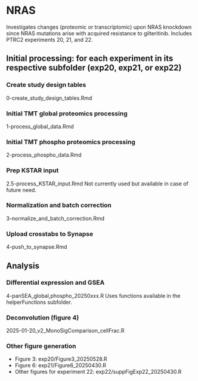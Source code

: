 # NRAS
Investigates changes (proteomic or transcriptomic) upon NRAS knockdown since
NRAS mutations arise with acquired resistance to gilteritinib. Includes PTRC2
experiments 20, 21, and 22.

## Initial processing: for each experiment in its respective subfolder (exp20, exp21, or exp22)
### Create study design tables
0-create_study_design_tables.Rmd

### Initial TMT global proteomics processing
1-process_global_data.Rmd

### Initial TMT phospho proteomics processing
2-process_phospho_data.Rmd

### Prep KSTAR input
2.5-process_KSTAR_input.Rmd
Not currently used but available in case of future need.

### Normalization and batch correction
3-normalize_and_batch_correction.Rmd

### Upload crosstabs to Synapse
4-push_to_synapse.Rmd

## Analysis
### Differential expression and GSEA
4-panSEA_global,phospho_20250xxx.R
Uses functions available in the helperFunctions subfolder.

### Deconvolution (figure 4)
2025-01-20_v2_MonoSigComparison_cellFrac.R

### Other figure generation
- Figure 3: exp20/Figure3_20250528.R
- Figure 6: exp21/Figure6_20250430.R
- Other figures for experiment 22: exp22/suppFigExp22_20250430.R
